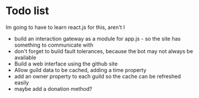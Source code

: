 # Todo list

Im going to have to learn react.js for this, aren't I

- build an interaction gateway as a module for app.js - so the site has something to communicate with
- don't forget to build fault tolerances, because the bot may not always be available
- Build a web interface using the github site
- Allow guild data to be cached, adding a time property
- add an owner property to each guild so the cache can be refreshed easily
- maybe add a donation method?
